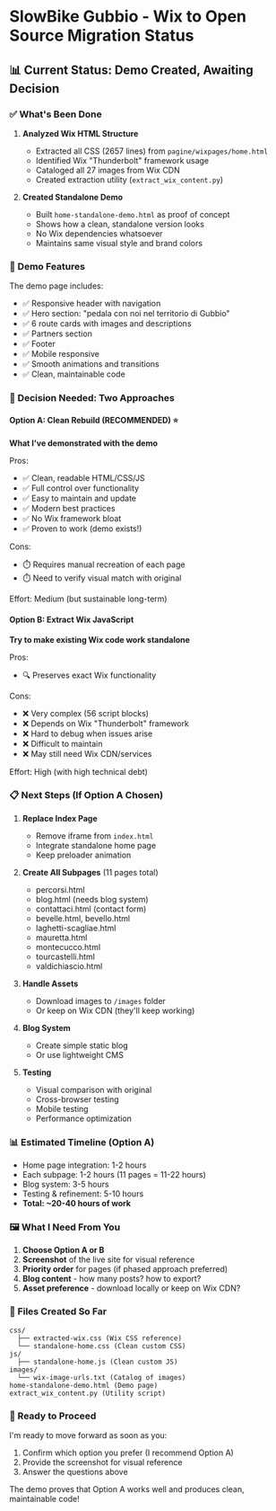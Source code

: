 # SlowBike Gubbio - Wix to Open Source Migration Status

## 📊 Current Status: Demo Created, Awaiting Decision

### ✅ What's Been Done

1. **Analyzed Wix HTML Structure**
   - Extracted all CSS (2657 lines) from `pagine/wixpages/home.html`
   - Identified Wix "Thunderbolt" framework usage
   - Cataloged all 27 images from Wix CDN
   - Created extraction utility (`extract_wix_content.py`)

2. **Created Standalone Demo** 
   - Built `home-standalone-demo.html` as proof of concept
   - Shows how a clean, standalone version looks
   - No Wix dependencies whatsoever
   - Maintains same visual style and brand colors

### 🎨 Demo Features

The demo page includes:
- ✅ Responsive header with navigation
- ✅ Hero section: "pedala con noi nel territorio di Gubbio"
- ✅ 6 route cards with images and descriptions
- ✅ Partners section
- ✅ Footer
- ✅ Mobile responsive
- ✅ Smooth animations and transitions
- ✅ Clean, maintainable code

### 🤔 Decision Needed: Two Approaches

#### Option A: Clean Rebuild (RECOMMENDED) ⭐
**What I've demonstrated with the demo**

Pros:
- ✅ Clean, readable HTML/CSS/JS
- ✅ Full control over functionality
- ✅ Easy to maintain and update
- ✅ Modern best practices
- ✅ No Wix framework bloat
- ✅ Proven to work (demo exists!)

Cons:
- ⏱️ Requires manual recreation of each page
- ⏱️ Need to verify visual match with original

Effort: Medium (but sustainable long-term)

#### Option B: Extract Wix JavaScript
**Try to make existing Wix code work standalone**

Pros:
- 🔍 Preserves exact Wix functionality

Cons:
- ❌ Very complex (56 script blocks)
- ❌ Depends on Wix "Thunderbolt" framework
- ❌ Hard to debug when issues arise
- ❌ Difficult to maintain
- ❌ May still need Wix CDN/services

Effort: High (with high technical debt)

### 📋 Next Steps (If Option A Chosen)

1. **Replace Index Page**
   - Remove iframe from `index.html`
   - Integrate standalone home page
   - Keep preloader animation

2. **Create All Subpages** (11 pages total)
   - percorsi.html
   - blog.html (needs blog system)
   - contattaci.html (contact form)
   - bevelle.html, bevello.html
   - laghetti-scagliae.html
   - mauretta.html
   - montecucco.html
   - tourcastelli.html
   - valdichiascio.html

3. **Handle Assets**
   - Download images to `/images` folder
   - Or keep on Wix CDN (they'll keep working)

4. **Blog System**
   - Create simple static blog
   - Or use lightweight CMS

5. **Testing**
   - Visual comparison with original
   - Cross-browser testing
   - Mobile testing
   - Performance optimization

### 📊 Estimated Timeline (Option A)

- Home page integration: 1-2 hours
- Each subpage: 1-2 hours (11 pages = 11-22 hours)
- Blog system: 3-5 hours
- Testing & refinement: 5-10 hours
- **Total: ~20-40 hours of work**

### 🖼️ What I Need From You

1. **Choose Option A or B**
2. **Screenshot** of the live site for visual reference
3. **Priority order** for pages (if phased approach preferred)
4. **Blog content** - how many posts? how to export?
5. **Asset preference** - download locally or keep on Wix CDN?

### 📁 Files Created So Far

```
css/
  ├── extracted-wix.css (Wix CSS reference)
  └── standalone-home.css (Clean custom CSS)
js/
  ├── standalone-home.js (Clean custom JS)
images/
  └── wix-image-urls.txt (Catalog of images)
home-standalone-demo.html (Demo page)
extract_wix_content.py (Utility script)
```

### 🚀 Ready to Proceed

I'm ready to move forward as soon as you:
1. Confirm which option you prefer (I recommend Option A)
2. Provide the screenshot for visual reference
3. Answer the questions above

The demo proves that Option A works well and produces clean, maintainable code!
